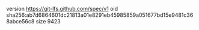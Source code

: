version https://git-lfs.github.com/spec/v1
oid sha256:ab7d6864601dc21813a01e8291eb45985859a051677bd15e9481c368abce56c8
size 9423
